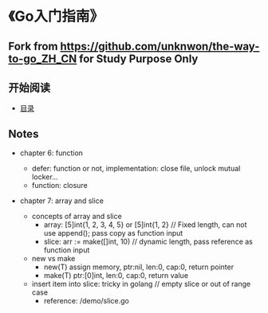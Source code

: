 《Go入门指南》
===================
## Fork from https://github.com/unknwon/the-way-to-go_ZH_CN for Study Purpose Only

## 开始阅读

- [目录](eBook/directory.md)


## Notes

- chapter 6: function
  - defer: function or not, implementation: close file, unlock mutual locker...
  - function: closure

- chapter 7: array and slice
  - concepts of array and slice
  	- array: [5]int{1, 2, 3, 4, 5} or [5]int{1, 2} // Fixed length, can not use append(); pass copy as function input
  	- slice: arr := make([]int, 10) // dynamic length, pass reference as function input
  - new vs make
	- new(T) assign memory, ptr:nil, len:0, cap:0, return pointer
	- make(T) ptr:[0]int, len:0, cap:0, return value
  - insert item into slice: tricky in golang // empty slice or out of range case
	- reference: /demo/slice.go
